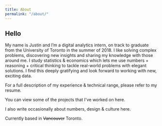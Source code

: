 ```yaml
---
title: About
permalink: "/about/"
---
```


## Hello

My name is Justin and I’m a digital analytics intern, on track to graduate from the University of Toronto in the summer of 2018. I like solving complex problems, discovering new insights and sharing my knowledge with those around me. I study statistics & economics which lets me use numbers + reasoning + critical thinking to tackle real-world problems with elegant solutions. I find this deeply gratifying and look forward to working with new, exciting data.

For a full description of my experience & technical range, please refer to my resume.

You can view some of the projects that I've worked on here.

I also write occasionally about numbers, design & culture here. 

Currently based in ~~Vancouver~~ Toronto.





